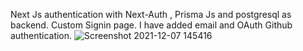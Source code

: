 Next Js authentication with Next-Auth , Prisma Js and postgresql as backend.
Custom Signin page.
I have added email and OAuth Github authentication.
![Screenshot 2021-12-07 145416](https://user-images.githubusercontent.com/86003714/145002481-fa958033-568d-4249-a221-be6af0a23e5d.png)
